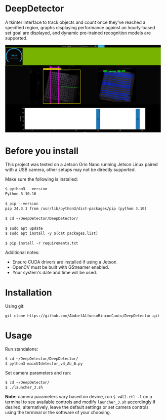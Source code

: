 # DeepDetector #
A tkinter interface to track objects and count once they've reached a specified region, graphs displaying performance against an hourly-based set goal are displayed, and dynamic pre-trained recognition models are supported.

![DeepDetector_Screenshot_0.PNG](DeepDetector_Screenshot_0.PNG)

# Before you install #

This project was tested on a Jetson Orin Nano running Jetson Linux paired with a USB camera, other setups may not be directly supported.

Make sure the following is installed:

    $ python3 --version
    Python 3.10.16

    $ pip --version
    pip 24.3.1 from /usr/lib/python3/dist-packages/pip (python 3.10)

    $ cd ~/DeepDetector/DeepDetector/

    $ sudo apt update
    $ sudo apt install -y $(cat packages.list)

    $ pip install -r requirements.txt 

Additional notes:
- Ensure CUDA drivers are installed if using a Jetson.
- OpenCV must be built with GStreamer enabled.
- Your system's date and time will be used.

# Installation #

Using git:

    git clone https://github.com/AbdielAlfonsoRinconCantu/DeepDetector.git

# Usage #
Run standalone:

    $ cd ~/DeepDetector/DeepDetector/
    $ python3 mainUIdetector_v4_Ab_6.py

Set camera parameters and run:

    $ cd ~/DeepDetector/
    $ ./launcher_3.sh

**Note:** camera parameters vary based on device, run `$ v4l2-ctl -l` on a terminal to see available controls and modify `launcher_3.sh` accordingly if desired, alternatively, leave the default settings or set camera controls using the terminal or the software of your choosing.
